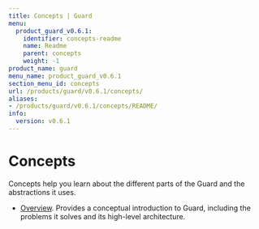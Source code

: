 ```yaml
---
title: Concepts | Guard
menu:
  product_guard_v0.6.1:
    identifier: concepts-readme
    name: Readme
    parent: concepts
    weight: -1
product_name: guard
menu_name: product_guard_v0.6.1
section_menu_id: concepts
url: /products/guard/v0.6.1/concepts/
aliases:
- /products/guard/v0.6.1/concepts/README/
info:
  version: v0.6.1
---
```


# Concepts

Concepts help you learn about the different parts of the Guard and the abstractions it uses.

- [Overview](/products/guard/v0.6.1/concepts/overview). Provides a conceptual introduction to Guard, including the problems it solves and its high-level architecture.

